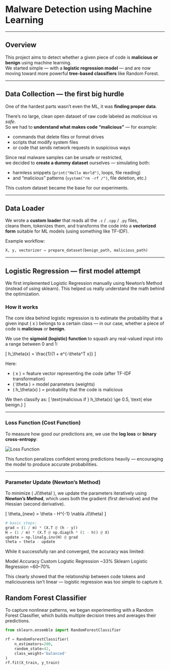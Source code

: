 #  Malware Detection using Machine Learning

---

##  Overview

This project aims to detect whether a given piece of code is **malicious or benign** using machine learning.  
We started simple — with a **logistic regression model** — and are now moving toward more powerful **tree-based classifiers** like Random Forest.

---

##  Data Collection — the first big hurdle

One of the hardest parts wasn’t even the ML, it was **finding proper data**.

There’s no large, clean open dataset of raw code labeled as *malicious* vs *safe*.  
So we had to **understand what makes code “malicious”** — for example:
- commands that delete files or format drives  
- scripts that modify system files  
- or code that sends network requests in suspicious ways  

Since real malware samples can be unsafe or restricted,  
we decided to **create a dummy dataset** ourselves — simulating both:
- harmless snippets (`print("Hello World")`, loops, file reading)
- and “malicious” patterns (`system("rm -rf /")`, file deletion, etc.)

This custom dataset became the base for our experiments.

---

##  Data Loader

We wrote a **custom loader** that reads all the `.c` / `.cpp` / `.py` files,  
cleans them, tokenizes them, and transforms the code into a **vectorized form** suitable for ML models (using something like TF-IDF).

Example workflow:
```python
X, y, vectorizer = prepare_dataset(benign_path, malicious_path)
```
---
## Logistic Regression — first model attempt

We first implemented Logistic Regression manually using Newton’s Method (instead of using sklearn).
This helped us really understand the math behind the optimization.

### How it works

The core idea behind logistic regression is to estimate the probability that a given input \( x \) belongs to a certain class — in our case, whether a piece of code is **malicious** or **benign**.

We use the **sigmoid (logistic) function** to squash any real-valued input into a range between 0 and 1:

\[
h_\theta(x) = \frac{1}{1 + e^{-\theta^T x}}
\]

Here:
- \( x \) = feature vector representing the code (after TF-IDF transformation)
- \( \theta \) = model parameters (weights)
- \( h_\theta(x) \) = probability that the code is malicious  

We then classify as:
\[
\text{malicious if } h_\theta(x) \ge 0.5, \text{ else benign.}
\]

---

###  Loss Function (Cost Function)

To measure how good our predictions are, we use the **log loss** or **binary cross-entropy**:

![Loss Function](https://latex.codecogs.com/png.latex?J(\theta)=-\frac{1}{m}\sum_{i=1}^{m}[y^{(i)}\log(h_\theta(x^{(i)}))+(1-y^{(i)})\log(1-h_\theta(x^{(i)}))])


This function penalizes confident wrong predictions heavily — encouraging the model to produce accurate probabilities.

---

###  Parameter Update (Newton’s Method)

To minimize \( J(\theta) \), we update the parameters iteratively using **Newton’s Method**, which uses both the gradient (first derivative) and the Hessian (second derivative).

\[
\theta_{new} = \theta - H^{-1} \nabla J(\theta)
\]

```python
# basic steps:
grad = (1 / m) * (X.T @ (h - y))
H = (1 / m) * (X.T @ np.diag(h * (1 - h)) @ X)
update = np.linalg.inv(H) @ grad
theta = theta - update
```

While it successfully ran and converged, the accuracy was limited:

Model	Accuracy
Custom Logistic Regression	~33%
Sklearn Logistic Regression	~60–70%

This clearly showed that the relationship between code tokens and maliciousness isn’t linear — logistic regression was too simple to capture it.

## Random Forest Classifier

To capture nonlinear patterns, we began experimenting with a Random Forest Classifier, which builds multiple decision trees and averages their predictions.

```python
from sklearn.ensemble import RandomForestClassifier

rf = RandomForestClassifier(
    n_estimators=200,
    random_state=42,
    class_weight='balanced'
)
rf.fit(X_train, y_train)
```

